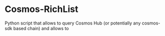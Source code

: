 # Cosmos-RichList
Python script that allows to query Cosmos Hub (or potentially any cosmos-sdk based chain) and allows to 
